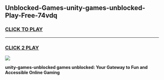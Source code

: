 
## Unblocked-Games-unity-games-unblocked-Play-Free-74vdq
<h3>
<a href="https://premium76.site?title=unity-games-unblocked&ref=21A">CLICK TO PLAY</a></h3>
<hr>

<h3>
<a href="https://premium76.site?title=unity-games-unblocked&ref=21A">CLICK 2 PLAY</a>
  
</h3>

<a href="https://premium76.site?title=unity-games-unblocked&ref=21A"><img src="https://clearcache.store/games.png"></a>


**unity-games-unblocked games unblocked: Your Gateway to Fun and Accessible Online Gaming**
